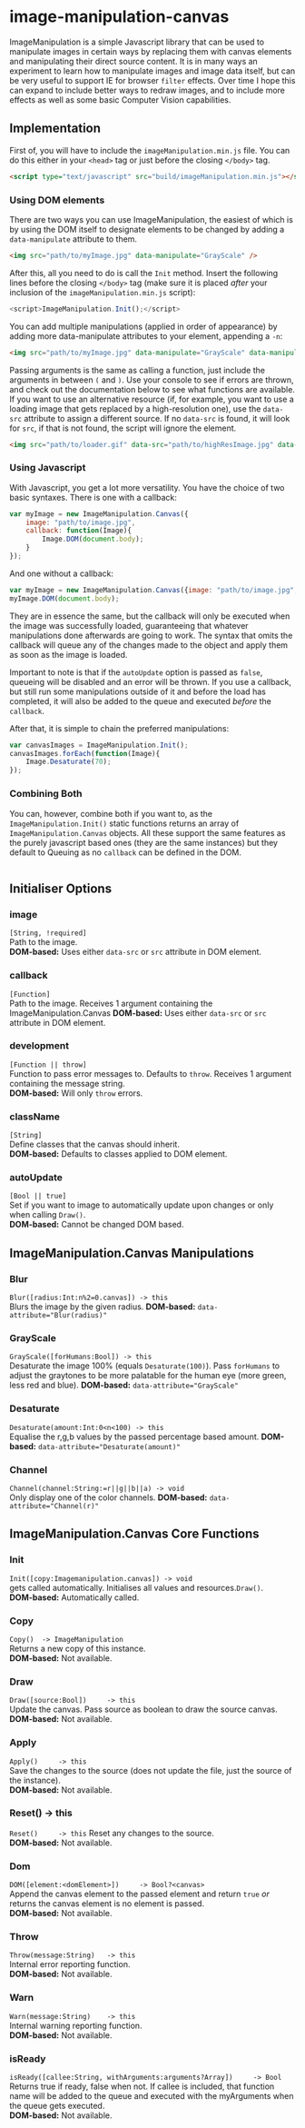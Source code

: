 # image-manipulation-canvas

ImageManipulation is a simple Javascript library that can be used to manipulate images in certain ways by replacing them with canvas elements and manipulating their direct source content. It is in many ways an experiment to learn how to manipulate images and image data itself, but can be very useful to support IE for browser `filter` effects. Over time I hope this can expand to include better ways to redraw images, and to include more effects as well as some basic Computer Vision capabilities.

## Implementation

First of, you will have to include the `imageManipulation.min.js` file. You can do this either in your `<head>` tag or just before the closing `</body>` tag.

```html
<script type="text/javascript" src="build/imageManipulation.min.js"></script>
```

### Using DOM elements

There are two ways you can use ImageManipulation, the easiest of which is by using the DOM itself to designate elements to be changed by adding a `data-manipulate` attribute to them.

```html
<img src="path/to/myImage.jpg" data-manipulate="GrayScale" />
``` 

After this, all you need to do is call the `Init` method. Insert the following lines before the closing `</body>` tag (make sure it is placed _after_ your inclusion of the `imageManipulation.min.js` script):

```javascript
<script>ImageManipulation.Init();</script>
```

You can add multiple manipulations (applied in order of appearance) by adding more data-manipulate attributes to your element, appending a `-n`:

```html
<img src="path/to/myImage.jpg" data-manipulate="GrayScale" data-manipulate-2="Desaturate(50)" />
```

Passing arguments is the same as calling a function, just include the arguments in between `(` and `)`. Use your console to see if errors are thrown, and check out the documentation below to see what functions are available. If you want to use an alternative resource (if, for example, you want to use a loading image that gets replaced by a high-resolution one), use the `data-src` attribute to assign a different source. If no `data-src` is found, it will look for `src`, if that is not found, the script will ignore the element.

```html
<img src="path/to/loader.gif" data-src="path/to/highResImage.jpg" data-manipulate="GrayScale" data-manipulate-2="Desaturate(50)" />
```

### Using Javascript

With Javascript, you get a lot more versatility. You have the choice of two basic syntaxes. There is one with a callback:

```javascript
var myImage = new ImageManipulation.Canvas({
	image: "path/to/image.jpg",
	callback: function(Image){
		Image.DOM(document.body);
	}
});
```

And one without a callback: 

```javascript
var myImage = new ImageManipulation.Canvas({image: "path/to/image.jpg",});
myImage.DOM(document.body);
```

They are in essence the same, but the callback will only be executed when the image was successfully loaded, guaranteeing that whatever manipulations done afterwards are going to work. The syntax that omits the callback will queue any of the changes made to the object and apply them as soon as the image is loaded.

Important to note is that if the `autoUpdate` option is passed as `false`, queueing will be disabled and an error will be thrown. If you use  a callback, but still run some manipulations outside of it and before the load has completed, it will also be added to the queue and executed _before_ the `callback`.

After that, it is simple to chain the preferred manipulations:

```javascript
var canvasImages = ImageManipulation.Init();
canvasImages.forEach(function(Image){
	Image.Desaturate(70);
});
```

### Combining Both

You can, however, combine both if you want to, as the `ImageManipulation.Init()` static functions returns an array of `ImageManipulation.Canvas` objects. All these support the same features as the purely javascript based ones (they are the same instances) but they default to Queuing as no `callback` can be defined in the DOM.

```javascript

```

## Initialiser Options

### image
`[String, !required]`  
Path to the image.  
**DOM-based:** Uses either `data-src` or `src` attribute in DOM element.

### callback
`[Function]`  
Path to the image. Receives 1 argument containing the ImageManipulation.Canvas
**DOM-based:** Uses either `data-src` or `src` attribute in DOM element.

### development  
`[Function || throw]`  
Function to pass error messages to. Defaults to `throw`. Receives 1 argument containing the message string.  
**DOM-based:** Will only `throw` errors.

### className  
`[String]`  
Define classes that the canvas should inherit.  
**DOM-based:** Defaults to classes applied to DOM element.

### autoUpdate
`[Bool || true]`  
Set if you want to image to automatically update upon changes or only when calling `Draw()`.  
**DOM-based:** Cannot be changed DOM based.

## ImageManipulation.Canvas Manipulations

### Blur  
`Blur([radius:Int:n%2=0.canvas]) -> this`  
Blurs the image by the given radius.
**DOM-based:** `data-attribute="Blur(radius)"`

### GrayScale  
`GrayScale([forHumans:Bool]) -> this`  
Desaturate the image 100% (equals `Desaturate(100)`). Pass `forHumans` to adjust the graytones to be more palatable for the human eye (more green, less red and blue).
**DOM-based:** `data-attribute="GrayScale"`

### Desaturate  
`Desaturate(amount:Int:0<n<100) -> this`  
Equalise the r,g,b values by the passed percentage based amount.
**DOM-based:** `data-attribute="Desaturate(amount)"`

### Channel  
`Channel(channel:String:=r||g||b||a) -> void`  
Only display one of the color channels.
**DOM-based:** `data-attribute="Channel(r)"`

## ImageManipulation.Canvas Core Functions

### Init  
`Init([copy:Imagemanipulation.canvas]) -> void`  
gets called automatically. Initialises all values and resources.`Draw()`.  
**DOM-based:** Automatically called.

### Copy  
`Copy()	 -> ImageManipulation`  
Returns a new copy of this instance.  
**DOM-based:** Not available.

### Draw  
`Draw([source:Bool])	 -> this`  
Update the canvas. Pass source as boolean to draw the source canvas.  
**DOM-based:** Not available.

### Apply  
`Apply()	 -> this`  
Save the changes to the source (does not update the file, just the source of the instance).  
**DOM-based:** Not available.

### Reset()	 -> this  
`Reset()	 -> this` 
Reset any changes to the source.  
**DOM-based:** Not available.

### Dom  
`DOM([element:<domElement>])	 -> Bool?<canvas>`  
Append the canvas element to the passed element and return `true` _or_ returns the canvas element is no element is passed.  
**DOM-based:** Not available.

### Throw  
`Throw(message:String)	 -> this`  
Internal error reporting function.  
**DOM-based:** Not available.

### Warn  
`Warn(message:String)	 -> this`  
Internal warning reporting function.  
**DOM-based:** Not available.

### isReady  
`isReady([callee:String, withArguments:arguments?Array])	 -> Bool`  
Returns true if ready, false when not. If callee is included, that function name will be added to the queue and executed with the myArguments when the queue gets executed.  
**DOM-based:** Not available.